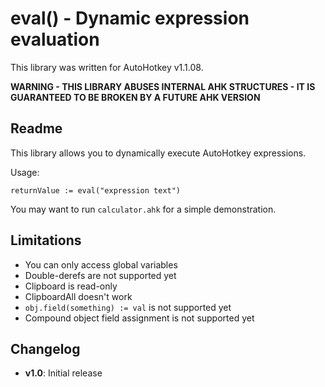 eval() - Dynamic expression evaluation
======================================

This library was written for AutoHotkey v1.1.08.

**WARNING - THIS LIBRARY ABUSES INTERNAL AHK STRUCTURES - IT IS GUARANTEED TO BE BROKEN BY A FUTURE AHK VERSION**

Readme
------

This library allows you to dynamically execute AutoHotkey expressions.

Usage:

    returnValue := eval("expression text")

You may want to run `calculator.ahk` for a simple demonstration.

Limitations
-----------

- You can only access global variables
- Double-derefs are not supported yet
- Clipboard is read-only
- ClipboardAll doesn't work
- `obj.field(something) := val` is not supported yet
- Compound object field assignment is not supported yet

Changelog
---------

- **v1.0**: Initial release
